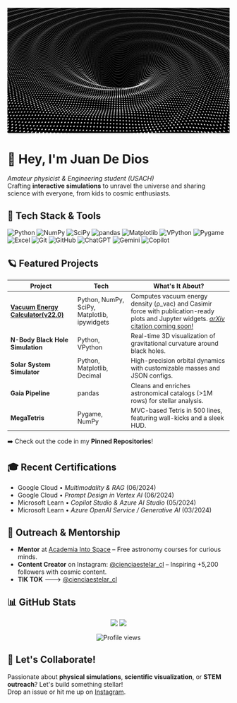 <p align="center">
  <img src="agujeronegro.gif" width="650" alt="Black-hole simulation banner">
</p>

# 👋 Hey, I'm Juan De Dios  
_Amateur physicist & Engineering student (USACH)_  
Crafting **interactive simulations** to unravel the universe and sharing science with everyone, from kids to cosmic enthusiasts.

## 🚀 Tech Stack & Tools
![Python](https://img.shields.io/badge/-Python-3776AB?logo=python&logoColor=white)
![NumPy](https://img.shields.io/badge/-NumPy-013243?logo=numpy&logoColor=white)
![SciPy](https://img.shields.io/badge/-SciPy-8CAAE6?logo=scipy&logoColor=white)
![pandas](https://img.shields.io/badge/-pandas-150458?logo=pandas&logoColor=white)
![Matplotlib](https://img.shields.io/badge/-Matplotlib-11557c?logo=plotly&logoColor=white)
![VPython](https://img.shields.io/badge/-VPython-red)
![Pygame](https://img.shields.io/badge/-Pygame-008080?logo=python&logoColor=white)
![Excel](https://img.shields.io/badge/-Excel-217346?logo=microsoft-excel&logoColor=white)
![Git](https://img.shields.io/badge/-Git-F05032?logo=git&logoColor=white)
![GitHub](https://img.shields.io/badge/-GitHub-181717?logo=github&logoColor=white)
![ChatGPT](https://img.shields.io/badge/-ChatGPT-10A37F?logo=openai&logoColor=white)
![Gemini](https://img.shields.io/badge/-Gemini-4285F4?logo=googlecloud&logoColor=white)
![Copilot](https://img.shields.io/badge/-Copilot-512BD4?logo=microsoft&logoColor=white)

## 🪐 Featured Projects
| Project | Tech | What's It About? |
|---------|------|--------------------|
| **[Vacuum Energy Calculator(v22.0)](https://github.com/CienciaEstelar/vacuum-energy-calculator)** | Python, NumPy, SciPy, Matplotlib, ipywidgets | Computes vacuum energy density (ρ_vac) and Casimir force with publication-ready plots and Jupyter widgets. [*arXiv* citation coming soon!](https://doi.org/10.5281/zenodo.15905543) |
| **N-Body Black Hole Simulation** | Python, VPython | Real-time 3D visualization of gravitational curvature around black holes. |
| **Solar System Simulator** | Python, Matplotlib, Decimal | High-precision orbital dynamics with customizable masses and JSON configs. |
| **Gaia Pipeline** | pandas | Cleans and enriches astronomical catalogs (>1M rows) for stellar analysis. |
| **MegaTetris** | Pygame, NumPy | MVC-based Tetris in 500 lines, featuring wall-kicks and a sleek HUD. |

➡️ Check out the code in my **Pinned Repositories**!

## 🎓 Recent Certifications
- Google Cloud • _Multimodality & RAG_ (06/2024)  
- Google Cloud • _Prompt Design in Vertex AI_ (06/2024)  
- Microsoft Learn • _Copilot Studio & Azure AI Studio_ (05/2024)  
- Microsoft Learn • _Azure OpenAI Service / Generative AI_ (03/2024)  

## 🌠 Outreach & Mentorship
- **Mentor** at [Academia Into Space](https://academiaintospace.wixsite.com/academia-into-space) – Free astronomy courses for curious minds.  
- **Content Creator** on Instagram: [@cienciaestelar_cl](https://instagram.com/cienciaestelar_cl)  – Inspiring +5,200 followers with cosmic content.
- **TIK TOK** --->  [@cienciaestelar_cl](https://www.tiktok.com/@cienciaestelar_cl)

## 📊 GitHub Stats
<p align="center">
  <img src="https://github-readme-stats.vercel.app/api?username=CienciaEstelar&show_icons=true&theme=radical" height="165">
  <img src="https://github-readme-stats.vercel.app/api/top-langs/?username=CienciaEstelar&layout=compact&theme=radical" height="165">
</p>
<p align="center">
  <img src="https://komarev.com/ghpvc/?username=CienciaEstelar&color=blue" alt="Profile views" />
</p>

## 🤝 Let's Collaborate!
Passionate about **physical simulations**, **scientific visualization**, or **STEM outreach**? Let's build something stellar!  
Drop an issue or hit me up on [Instagram](https://www.instagram.com/cienciaestelar_cl).
